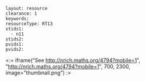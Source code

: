````
layout: resource
clearance: 1
keywords:
resourceType: RT13
stids1: 
  - n11
stids2:
pvids1:
pvids2:

````

<:= iframe("See http://nrich.maths.org/4794?mobile=1", "http://nrich.maths.org/4794?mobile=1", 700, 2300, image="thumbnail.png") :>


